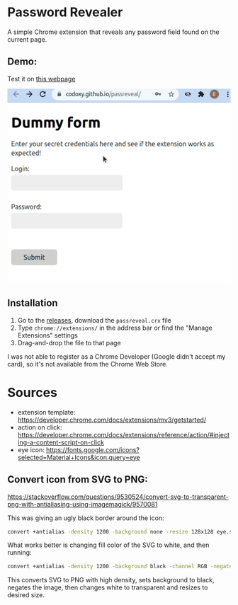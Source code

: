 # Password Revealer

A simple Chrome extension that reveals any password field found on the current page.

## Demo:

Test it on [this webpage](https://codoxy.github.io/passreveal/)

![](preview.gif)

## Installation

1. Go to the [releases](https://github.com/codoxy/passreveal/releases/latest), download the `passreveal.crx` file
2. Type `chrome://extensions/` in the address bar or find the "Manage Extensions" settings
3. Drag-and-drop the file to that page

I was not able to register as a Chrome Developer (Google didn't accept my card), so it's not available from the Chrome Web Store.

# Sources

- extension template: https://developer.chrome.com/docs/extensions/mv3/getstarted/
- action on click: https://developer.chrome.com/docs/extensions/reference/action/#injecting-a-content-script-on-click
- eye icon: https://fonts.google.com/icons?selected=Material+Icons&icon.query=eye

## Convert icon from SVG to PNG:

https://stackoverflow.com/questions/9530524/convert-svg-to-transparent-png-with-antialiasing-using-imagemagick/9570081

This was giving an ugly black border around the icon:

```sh
convert +antialias -density 1200 -background none -resize 128x128 eye.svg eye128.png
```

What works better is changing fill color of the SVG to white, and then running:

```sh
convert +antialias -density 1200 -background black -channel RGB -negate -transparent white -resize 128x128 eye.svg eye128.png
```

This converts SVG to PNG with high density, sets background to black, negates the image, then changes white to transparent and resizes to desired size.
